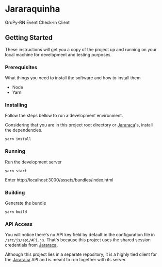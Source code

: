 # Jararaquinha

GruPy-RN Event Check-in Client

## Getting Started

These instructions will get you a copy of the project up and running on your local machine for development and testing purposes.

### Prerequisites

What things you need to install the software and how to install them

- Node
- Yarn

### Installing

Follow the steps bellow to run a development environment.

Considering that you are in this project root directory or [Jararaca](https://github.com/grupyrn/jararaca)'s, install the dependencies.

```
yarn install
```

### Running

Run the development server

```
yarn start
```

Enter http://localhost:3000/assets/bundles/index.html


### Building

Generate the bundle

```
yarn build
```

### API Access

You will notice there's no API key field by default in the configuration file in `/src/js/api/API.js`. That's because this project uses the shared session credentials from [Jararaca](https://github.com/grupyrn/jararaca).

Although this project lies in a separate repository, it is a highly tied client for the [Jararaca](https://github.com/grupyrn/jararaca) API and is meant to run together with its server. 
